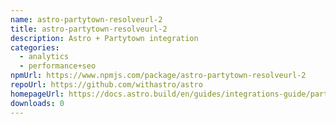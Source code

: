```yaml
---
name: astro-partytown-resolveurl-2
title: astro-partytown-resolveurl-2
description: Astro + Partytown integration
categories:
  - analytics
  - performance+seo
npmUrl: https://www.npmjs.com/package/astro-partytown-resolveurl-2
repoUrl: https://github.com/withastro/astro
homepageUrl: https://docs.astro.build/en/guides/integrations-guide/partytown/
downloads: 0
---
```

